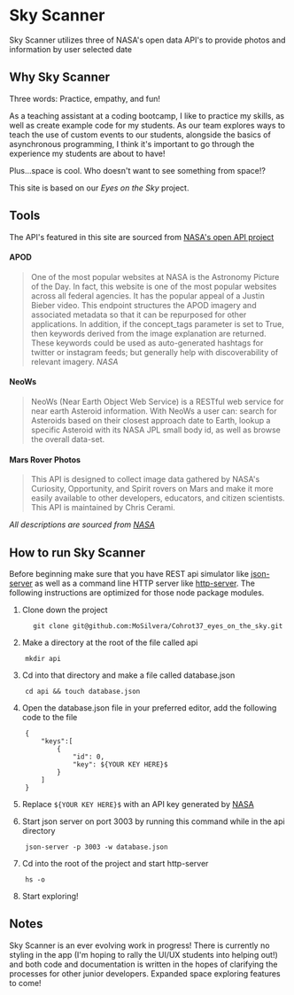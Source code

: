 # Sky Scanner

Sky Scanner utilizes three of NASA's open data API's to provide photos and information by user selected date

## Why Sky Scanner

Three words: Practice, empathy, and fun!

As a teaching assistant at a coding bootcamp, I like to practice my skills, as well as create example code for my students. As our team explores ways to teach the use of custom events to our students, alongside the basics of asynchronous programming, I think it's important to go through the experience my students are about to have!

Plus...space is cool. Who doesn't want to see something from space!?

This site is based on our *Eyes on the Sky* project.

## Tools

The API's featured in this site are sourced from [NASA's open API project](https://api.nasa.gov/)

#### APOD

>One of the most popular websites at NASA is the Astronomy Picture of the Day. In fact, this website is one of the most popular websites across all federal agencies. It has the popular appeal of a Justin Bieber video. This endpoint structures the APOD imagery and associated metadata so that it can be repurposed for other applications. In addition, if the concept_tags parameter is set to True, then keywords derived from the image explanation are returned. These keywords could be used as auto-generated hashtags for twitter or instagram feeds; but generally help with discoverability of relevant imagery.
*NASA*

#### NeoWs

>NeoWs (Near Earth Object Web Service) is a RESTful web service for near earth Asteroid information. With NeoWs a user can: search for Asteroids based on their closest approach date to Earth, lookup a specific Asteroid with its NASA JPL small body id, as well as browse the overall data-set.

#### Mars Rover Photos
>This API is designed to collect image data gathered by NASA's Curiosity, Opportunity, and Spirit rovers on Mars and make it more easily available to other developers, educators, and citizen scientists. This API is maintained by Chris Cerami.

*All descriptions are sourced from [NASA](https://api.nasa.gov/)*
## How to run Sky Scanner
Before beginning make sure that you have REST api simulator like [json-server](https://www.npmjs.com/package/json-server#alternative-port) as well as a command line HTTP server like [http-server](https://www.npmjs.com/package/http-server). The following instructions are optimized for those node package modules.

1. Clone down the project
```
      git clone git@github.com:MoSilvera/Cohrot37_eyes_on_the_sky.git
```

2. Make a directory at the root of the file called api
```
    mkdir api
```

3. Cd into that directory and make a file called database.json
```
    cd api && touch database.json
```

4. Open the database.json file in your preferred editor, add the following code to the file
```
    {
        "keys":[
            {
                "id": 0,
                "key": ${YOUR KEY HERE}$
            }
        ]
    }
```

5. Replace `${YOUR KEY HERE}$` with an API key generated by [NASA](https://api.nasa.gov/)

6. Start json server on port 3003 by running this command while in the api directory
```
    json-server -p 3003 -w database.json
```

7. Cd into the root of the project and start http-server
```
    hs -o
```

8. Start exploring!

## Notes

 Sky Scanner is an ever evolving work in progress! There is currently no styling in the app (I'm hoping to rally the UI/UX students into helping out!) and both code and documentation is written in the hopes of clarifying the processes for other junior developers. Expanded space exploring features to come!
